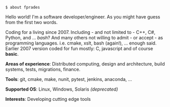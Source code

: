 
    $ about fprades

Hello world! I'm a software developer/engineer. As you might have guess from the first two words.

Coding for a living since 2007. Including - and not limited to - C++, C#, Python, and ... _bash_? And many others not willing to admit - or accept - as programming languages. i.e. cmake, xslt, bash (again!), ... enough said. Earlier 2007 version coded for fun mostly: C, javascript and of course **basic**.

**Areas of experience**: Distributed computing, design and architecture, build systems, tests, migrations, finance.

**Tools**: git, cmake, make, nunit, pytest, jenkins, anaconda, ...

**Supported OS**: Linux, Windows, Solaris _(deprecated)_

**Interests**: Developing cutting edge tools
